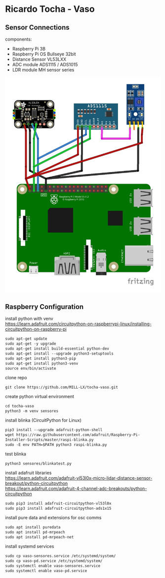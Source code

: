 # Ricardo Tocha - Vaso

## Sensor Connections

components:
 - Raspberry Pi 3B
 - Raspberry Pi OS Bullseye 32bit
 - Distance Sensor VL53LXX
 - ADC module ADS1115 / ADS1015
 - LDR module MH sensor series

![Sensor Connections](sensor_connections.jpg)

## Raspberry Configuration

install python with venv  
https://learn.adafruit.com/circuitpython-on-raspberrypi-linux/installing-circuitpython-on-raspberry-pi  
```
sudo apt-get update
sudo apt-get -y upgrade
sudo apt-get install build-essential python-dev
sudo apt-get install --upgrade python3-setuptools
sudo apt-get install python3-pip
sudo apt-get install python3-venv
source env/bin/activate
```

clone repo  
```
git clone https://github.com/MILL-LX/tocha-vaso.git
```

create python virtual environment  
```
cd tocha-vaso
python3 -m venv sensores
```

install blinka (CircuitPython for Linux)  
```
pip3 install --upgrade adafruit-python-shell
wget https://raw.githubusercontent.com/adafruit/Raspberry-Pi-Installer-Scripts/master/raspi-blinka.py
sudo -E env PATH=$PATH python3 raspi-blinka.py
```
test blinka  
```
python3 sensores/blinkatest.py
```

install adafruit libraries  
https://learn.adafruit.com/adafruit-vl53l0x-micro-lidar-distance-sensor-breakout/python-circuitpython  
https://learn.adafruit.com/adafruit-4-channel-adc-breakouts/python-circuitpython  
```
sudo pip3 install adafruit-circuitpython-vl53l0x
sudo pip3 install adafruit-circuitpython-ads1x15
```

install pure data and extensions for osc comms
```
sudo apt install puredata
sudo apt install pd-mrpeach
sudo apt install pd-mrpeach-net
```

install systemd services  
```
sudo cp vaso-sensores.service /etc/systemd/system/
sudo cp vaso-pd.service /etc/systemd/system/
sudo systemctl enable vaso-sensores.service
sudo systemctl enable vaso-pd.service
```